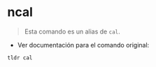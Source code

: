 # ncal

> Esta comando es un alias de `cal`.

- Ver documentación para el comando original:

`tldr cal`
